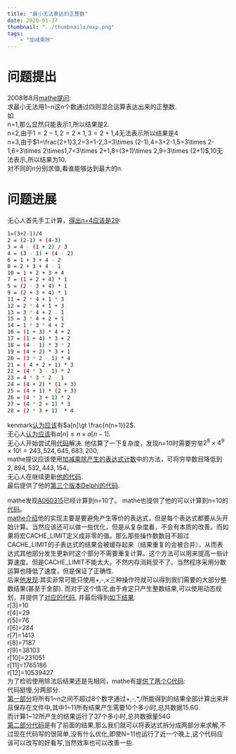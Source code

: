 ```yaml
---
title: "最小无法表达的正整数"
date: 2020-01-27
thumbnail: "../thumbnails/exp.png"
tags:
    - "加减乘除"
---
```


# 问题提出
2008年8月[mathe提问](https://bbs.emath.ac.cn/thread-705-1-1.html):  
求最小无法用1~n这n个数通过四则混合运算表达出来的正整数.  
如  
n=1,那么显然只能表示1,所以结果是2.  
n=2,由于$1=2-1,2=2\times 1,3=2+1$,4无法表示所以结果是4  
n=3,由于$1=\frac{2+1}3,2=3+1-2,3=3\times (2-1),4=3+2-1,5=3\times 2-1,6=3\times 2\times1,7=3\times 2+1,8=(3+1)\times 2,9=3\times (2+1)$,10无法表示,所以结果为10.  
对不同的n分别求值,看谁能够达到最大的n.  
<!--more-->

# 问题进展
无心人首先手工计算，[得出n=4应该是29](https://bbs.emath.ac.cn/forum.php?mod=redirect&goto=findpost&ptid=705&pid=8715&fromuid=20):  
```bash
1=(3+2-1)/4
2 = (2-1) + (4-3)
3 = 4 - (1 + 2) / 3
4 = (3 - 1) + (4 - 2)
6 = 1 + 3 + 4 - 2
8 = 2 + 3 + 4 - 1
10 = 1 + 2 + 3 + 4
7 = (1 + 2 + 4) * 1
5 = (2 - 3 + 4) * 1
9 = (2 + 3 + 4) * 1
11 = 2 * 4 + 1 * 3
12 = 2 * 4 + 1 + 3
13 = 3 * 4 + 2 - 1
15 = 3 * 4 + 2 + 1
14 = 1 * 3 * 4 + 2
16 = (1 + 3) * 4 + 2
17 = (1 + 4) * 3 + 2
18 = (4 - 1) * 3 * 2
19 = (4 + 2) * 3 + 1
20 = (3 * 2 - 1) * 4
21 = ( 4 + 2 + 1) * 3
22 = (4 * 3 - 1) * 2
23 = 4 * 3 * 2 - 1
24 = (4 + 2) * (1 + 3)
25 = (4 + 1) * (2 + 3)
26 = (4 * 3 + 1) * 2
27 = (4 * 2 + 1) * 3
28 = (2 * 3 + 1)  * 4
```
kenmark[认为应该](https://bbs.emath.ac.cn/forum.php?mod=redirect&goto=findpost&ptid=705&pid=8725&fromuid=20)有$a[n]\gt \frac{n(n+1)}2$.  
无心人[认为应该](https://bbs.emath.ac.cn/forum.php?mod=redirect&goto=findpost&ptid=705&pid=8733&fromuid=20)有$a[n]\le n\times a[n-1]$.  
无心人开始尝试用[代码](../attached/minimalinteger/无心人1.txt)解决. 他估算了一下复杂度，发现n=10时需要穷举$2^8\times 4^9\times 10!=243,524,645,683,200$,  
mathe提议应该使用[加减乘除产生的表达式计数](https://emathgroup.github.io/blog/count-expressions)中的方法，可将穷举数目降低到$2,894,532,443,154$。  
无心人在继续更新[他的代码](../attached/minimalinteger/无心人2.txt).  
最后提供了他的[第三个版本Delphi的代码](../attached/minimalinteger/无心人3.txt).  

mathe发现[A060315](http://oeis.org/A060315)已经计算到n=10了。 mathe也提供了他的可以计算到n=10的[代码](../attached/minimalinteger/mathe1.txt)。  
[mathe介绍](https://bbs.emath.ac.cn/forum.php?mod=redirect&goto=findpost&ptid=705&pid=9097&fromuid=20)他的实现主要是要避免产生等价的表达式，但是每个表达式都要从头开始计算。当然应该还可以做一些优化，但是从复杂度看，不会有本质的改善。而如果将宏CACHE_LIMIT定义成非零的值。那么那些操作数数目不超过CACHE_LIMIT的子表达式的结果会被缓存起来（结果重复的会被合并），从而表达式其他部分发生更新时这个部分不需要重复计算。这个方法可以用来提高一些计算速度。但是CACHE_LIMIT不能太大，不然内存消耗受不了。当然程序采用分数运算也降低了速度，但是保证了正确性.  
后来[他发现](https://bbs.emath.ac.cn/forum.php?mod=redirect&goto=findpost&ptid=705&pid=10206&fromuid=20):其实非常可能只使用+,-,$\times$三种操作符就可以得到我们需要的大部分整数结果(甚至于全部).
而对于这个情况,由于肯定只产生整数结果,可以使用动态规划，并提供了[对应的代码](../attached/minimalinteger/mathe2.txt), 并最后得到[如下结果](https://bbs.emath.ac.cn/forum.php?mod=redirect&goto=findpost&ptid=705&pid=10404&fromuid=20):  
r[3]=10  
r[4]=29  
r[5]=76  
r[6]=284  
r[7]=1413  
r[8]=7187  
r[9]=38103  
r[10]=231051  
r[11]=1765186  
r[12]=10539427  
为了检验使用除法后结果还是先相同，mathe有[提供了两个C代码](https://bbs.emath.ac.cn/forum.php?mod=redirect&goto=findpost&ptid=705&pid=10569&fromuid=20):  
代码挺慢,分两部分.  
[第一部分](../attached/minimalinteger/mathe3.txt)将所有1~n之间不超过8个数字通过+,-,\*,/所能得到的结果全部计算出来并且保存在文件中,其中1~11所有结果产生需要10个多小时,总共数据15.6G.  
而计算1~12所产生的结果运行了37个多小时,总共数据量54G  
[第二部分代码](../attached/minimalinteger/mathe4.txt)是有了前面的结果,那么我们就可以将表达式拆分成两部分来求解,不过现在代码写的很简单,没有什么优化,即使N=11也运行了近一个晚上,这个代码应该可以改写的好看写,当然效率也可以改善一些.  
